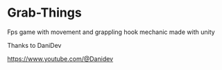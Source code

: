 # Grab-Things

Fps game with movement and grappling hook mechanic  made with unity 

Thanks to DaniDev

https://www.youtube.com/@Danidev